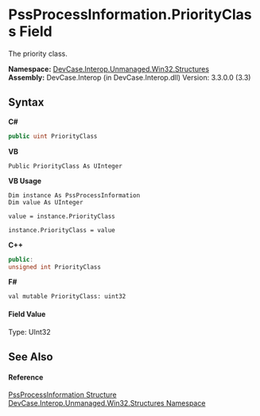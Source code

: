 # PssProcessInformation.PriorityClass Field
 

The priority class.

**Namespace:**&nbsp;<a href="N_DevCase_Interop_Unmanaged_Win32_Structures">DevCase.Interop.Unmanaged.Win32.Structures</a><br />**Assembly:**&nbsp;DevCase.Interop (in DevCase.Interop.dll) Version: 3.3.0.0 (3.3)

## Syntax

**C#**<br />
``` C#
public uint PriorityClass
```

**VB**<br />
``` VB
Public PriorityClass As UInteger
```

**VB Usage**<br />
``` VB Usage
Dim instance As PssProcessInformation
Dim value As UInteger

value = instance.PriorityClass

instance.PriorityClass = value
```

**C++**<br />
``` C++
public:
unsigned int PriorityClass
```

**F#**<br />
``` F#
val mutable PriorityClass: uint32
```


#### Field Value
Type: UInt32

## See Also


#### Reference
<a href="T_DevCase_Interop_Unmanaged_Win32_Structures_PssProcessInformation">PssProcessInformation Structure</a><br /><a href="N_DevCase_Interop_Unmanaged_Win32_Structures">DevCase.Interop.Unmanaged.Win32.Structures Namespace</a><br />
